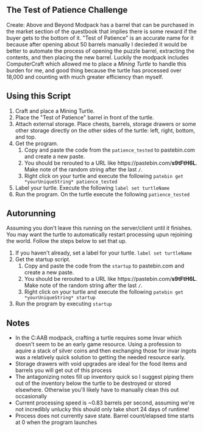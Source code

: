 ## The Test of Patience Challenge

Create: Above and Beyond Modpack has a barrel that can be purchased in the market section of the questbook that implies there is some reward if the buyer gets to the bottom of it. "Test of Patience" is an accurate name for it because after opening about 50 barrels manually I decieded it would be better to automate the process of opening the puzzle barrel, extracting the contents, and then placing the new barrel. Luckily the modpack includes ComputerCraft which allowed me to place a *Mining Turtle* to handle this burden for me, and good thing because the turtle has processed over 18,000 and counting with much greater efficiency than myself.

## Using this Script

1. Craft and place a Mining Turtle.
2. Place the "Test of Patience" barrel in front of the turtle.
3. Attach external storage. Place chests, barrels, storage drawers or some other storage directly on the other sides of the turtle: left, right, bottom, and top.
4. Get the program. 
    1. Copy and paste the code from the `patience_tested` to pastebin.com and create a new paste.
    2. You should be rerouted to a URL like htt<span>ps://</span>pastebin.com/**s9tFtH6L**. Make note of the random string after the last `/`.
    3. Right click on your turtle and execute the following `patebin get *yourUniqueString* patience_tested`
5. Label your turtle. Execute the following `label set turtleName`
5. Run the program. On the turtle execute the following `patience_tested`

## Autorunning
Assuming you don't leave this running on the server/client until it finishes. You may want the turtle to automatically restart processing upun rejoining the world. Follow the steps below to set that up.
1. If you haven't already, set a label for your turtle. `label set turtleName`
2. Get the startup script.
    1. Copy and paste the code from the `startup` to pastebin.com and create a new paste.
    2. You should be rerouted to a URL like htt<span>ps://</span>pastebin.com/**s9tFtH6L**. Make note of the random string after the last `/`.
    3. Right click on your turtle and execute the following `patebin get *yourUniqueString* startup`
4. Run the program by executing `startup` 

## Notes
- In the C:AAB modpack, crafting a turtle requires some Invar which doesn't seem to be an early game resource. Using a profession to aquire a stack of silver coins and then exchanging those for invar ingots was a relatively quick solution to getting the needed resource early.
- Storage drawers with void upgrades are ideal for the food items and barrels you will get out of this process
- The antagonizing notes fill up inventory quick so I suggest piping them out of the inventory below the turtle to be destroyed or stored elsewhere. Otherwise you'll likely have to manually clean this out occasionally
- Current processing speed is ~0.83 barrels per second, assuming we're not incredibly unlucky this should only take short 24 days of runtime!
- Process does not currently save state. Barrel count/elapsed time starts at 0 when the program launches